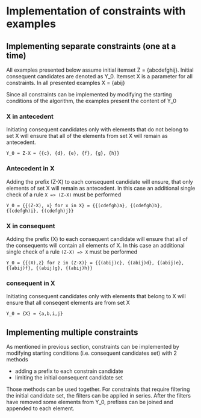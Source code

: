 # Implementation of constraints with examples

## Implementing separate constraints (one at a time)

All examples presented below assume initial itemset Z = {abcdefghij}.
Initial consequent candidates are denoted as Y_0.
Itemset X is a parameter for all constraints.
In all presented examples X = {abij}

Since all constraints can be implemented by modifying the starting conditions of the algorithm, the examples present the content of Y_0

### X in antecedent
Initiating consequent candidates only with elements that do not belong to set X will ensure that all of the elements from set X will remain as antecedent.

```Y_0 = Z-X = {{c}, {d}, {e}, {f}, {g}, {h}}```

### Antecedent in X
Adding the prefix (Z-X) to each consequent candidate will ensure, that only elements of set X will remain as antecedent. 
In this case an additional single check of a rule ```X => (Z-X)``` must be performed

```Y_0 = {{(Z-X), x} for x in X} = {{(cdefgh)a}, {(cdefgh)b}, {(cdefgh)i}, {(cdefgh)j}}```

### X in consequent
Adding the prefix (X) to each consequent candidate will ensure that all of the consequents will contain all elements of X.
In this case an additional single check of a rule ```(Z-X) => X``` must be performed

```Y_0 = {{(X),z} for z in (Z-X)} = {{(abij)c}, {(abij)d}, {(abij)e}, {(abij)f}, {(abij)g}, {(abij)h}}```

### consequent in X
Initiating consequent candidates only with elements that belong to X will ensure that all conseqent elements are from set X

```Y_0 = {X} = {a,b,i,j}```

## Implementing multiple constraints
As mentioned in previous section, constraints can be implemented by modifying starting conditions (i.e. consequent candidates set) with 2 methods
+ adding a prefix to each constrain candidate
+ limiting the initial consequent candidate set

Those methods can be used together. 
For constraints that require filtering the initial candidate set, the filters can be applied in series.
After the filters have removed some elements from Y_0, prefixes can be joined and appended to each element.

